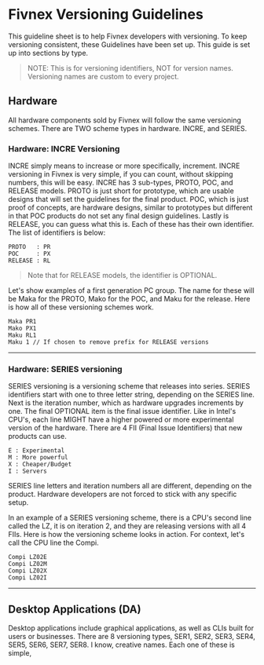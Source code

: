 # Fivnex Versioning Guidelines
This guideline sheet is to help Fivnex developers with versioning. To keep versioning consistent,
these Guidelines have been set up. This guide is set up into sections by type. 

> NOTE: This is for versioning identifiers, NOT for version names. Versioning names are custom to every project.

## Hardware
All hardware components sold by Fivnex will follow the same versioning schemes. There are TWO scheme
types in hardware. INCRE, and SERIES.

### Hardware: INCRE Versioning
INCRE simply means to increase or more specifically, increment. INCRE versioning in Fivnex is very simple,
if you can count, without skipping numbers, this will be easy. INCRE has 3 sub-types, PROTO, POC, and
RELEASE models. PROTO is just short for prototype, which are usable designs that will set the guidelines
for the final product. POC, which is just proof of concepts, are hardware designs, similar to prototypes but
different in that POC products do not set any final design guidelines. Lastly is RELEASE, you can guess what
this is. Each of these has their own identifier. The list of identifiers is below:

```
PROTO   : PR
POC     : PX
RELEASE : RL
```

> Note that for RELEASE models, the identifier is OPTIONAL.

Let's show examples of a first generation PC group. The name for these will be Maka for the PROTO, Mako for the POC, and Maku for the release. Here is how all of these versioning schemes work.

```
Maka PR1
Mako PX1
Maku RL1
Maku 1 // If chosen to remove prefix for RELEASE versions
```

----
 
### Hardware: SERIES versioning
SERIES versioning is a versioning scheme that releases into series. SERIES identifiers start with one to three letter string, depending on the SERIES line. Next is the iteration number, which as hardware upgrades increments by one. The final OPTIONAL item is the final issue identifier. Like in Intel's CPU's, each line MIGHT have a higher powered or more experimental version of the hardware. There are 4 FII (Final Issue Identifiers) that new products can use.

```
E : Experimental
M : More powerful
X : Cheaper/Budget
I : Servers 
```

SERIES line letters and iteration numbers all are different, depending on the product. Hardware developers are not forced to stick with any specific setup.

In an example of a SERIES versioning scheme, there is a CPU's second line called the LZ, it is on iteration 2, and they are releasing versions with all 4 FIIs. Here is how the versioning scheme looks in action. For context, let's call the CPU line the Compi.

```
Compi LZ02E
Compi LZ02M
Compi LZ02X
Compi LZ02I
```

----

## Desktop Applications (DA)
Desktop applications include graphical applications, as well as CLIs built for users or businesses. There are 8 versioning types, SER1, SER2, SER3, SER4, SER5, SER6, SER7, SER8. I know, creative names. Each one of these is simple, 